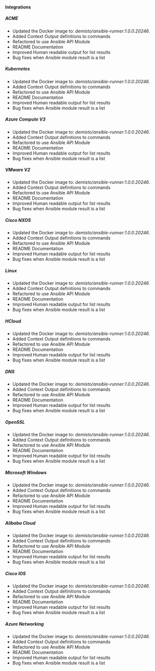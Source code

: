 
#### Integrations
##### ACME
- Updated the Docker image to: *demisto/ansible-runner:1.0.0.20246*.
- Added Context Output definitions to commands
- Refactored to use Ansible API Module
- README Documentation
- Improved Human readable output for list results
- Bug fixes when Ansible module result is a list
##### Kubernetes
- Updated the Docker image to: *demisto/ansible-runner:1.0.0.20246*.
- Added Context Output definitions to commands
- Refactored to use Ansible API Module
- README Documentation
- Improved Human readable output for list results
- Bug fixes when Ansible module result is a list
##### Azure Compute V3
- Updated the Docker image to: *demisto/ansible-runner:1.0.0.20246*.
- Added Context Output definitions to commands
- Refactored to use Ansible API Module
- README Documentation
- Improved Human readable output for list results
- Bug fixes when Ansible module result is a list
##### VMware V2
- Updated the Docker image to: *demisto/ansible-runner:1.0.0.20246*.
- Added Context Output definitions to commands
- Refactored to use Ansible API Module
- README Documentation
- Improved Human readable output for list results
- Bug fixes when Ansible module result is a list
##### Cisco NXOS
- Updated the Docker image to: *demisto/ansible-runner:1.0.0.20246*.
- Added Context Output definitions to commands
- Refactored to use Ansible API Module
- README Documentation
- Improved Human readable output for list results
- Bug fixes when Ansible module result is a list
##### Linux
- Updated the Docker image to: *demisto/ansible-runner:1.0.0.20246*.
- Added Context Output definitions to commands
- Refactored to use Ansible API Module
- README Documentation
- Improved Human readable output for list results
- Bug fixes when Ansible module result is a list
##### HCloud
- Updated the Docker image to: *demisto/ansible-runner:1.0.0.20246*.
- Added Context Output definitions to commands
- Refactored to use Ansible API Module
- README Documentation
- Improved Human readable output for list results
- Bug fixes when Ansible module result is a list
##### DNS
- Updated the Docker image to: *demisto/ansible-runner:1.0.0.20246*.
- Added Context Output definitions to commands
- Refactored to use Ansible API Module
- README Documentation
- Improved Human readable output for list results
- Bug fixes when Ansible module result is a list
##### OpenSSL
- Updated the Docker image to: *demisto/ansible-runner:1.0.0.20246*.
- Added Context Output definitions to commands
- Refactored to use Ansible API Module
- README Documentation
- Improved Human readable output for list results
- Bug fixes when Ansible module result is a list
##### Microsoft Windows
- Updated the Docker image to: *demisto/ansible-runner:1.0.0.20246*.
- Added Context Output definitions to commands
- Refactored to use Ansible API Module
- README Documentation
- Improved Human readable output for list results
- Bug fixes when Ansible module result is a list
##### Alibaba Cloud
- Updated the Docker image to: *demisto/ansible-runner:1.0.0.20246*.
- Added Context Output definitions to commands
- Refactored to use Ansible API Module
- README Documentation
- Improved Human readable output for list results
- Bug fixes when Ansible module result is a list
##### Cisco IOS
- Updated the Docker image to: *demisto/ansible-runner:1.0.0.20246*.
- Added Context Output definitions to commands
- Refactored to use Ansible API Module
- README Documentation
- Improved Human readable output for list results
- Bug fixes when Ansible module result is a list
##### Azure Networking
- Updated the Docker image to: *demisto/ansible-runner:1.0.0.20246*.
- Added Context Output definitions to commands
- Refactored to use Ansible API Module
- README Documentation
- Improved Human readable output for list results
- Bug fixes when Ansible module result is a list
